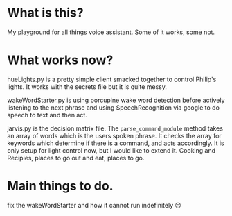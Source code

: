 # What is this?
My playground for all things voice assistant. Some of it works, some not.

# What works now?
hueLights.py is a pretty simple client smacked together to control Philip's lights. It works with the secrets file but it is quite messy.

wakeWordStarter.py is using porcupine wake word detection before actively listening to the next phrase and using SpeechRecognition via google to do speech to text and then act.

jarvis.py is the decision matrix file. The `parse_command_module` method takes an array of words which is the users spoken phrase. It checks the array for keywords which determine if there is a command, and acts accordingly. It is only setup for light control now, but I would like to extend it. Cooking and Recipies, places to go out and eat, places to go.

# Main things to do.
fix the wakeWordStarter and how it cannot run indefinitely :cry: